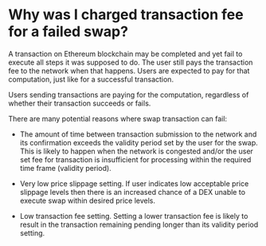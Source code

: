 # Why was I charged transaction fee for a failed swap?

A transaction on Ethereum blockchain may be completed and yet fail to execute all steps it was supposed to do. The user still pays the transaction fee to the network when that happens. Users are expected to pay for that computation, just like for a successful transaction.

Users sending transactions are paying for the computation, regardless of whether their transaction succeeds or fails.

There are many potential reasons where swap transaction can fail:

- The amount of time between transaction submission to the network and its confirmation exceeds the validity period set by the user for the swap. This is likely to happen when the network is congested and/or the user set fee for transaction is insufficient for processing within the required time frame (validity period).

- Very low price slippage setting. If user indicates low acceptable price slippage levels then there is an increased chance of a DEX unable to execute swap within desired price levels.
  
- Low transaction fee setting. Setting a lower transaction fee is likely to result in the transaction remaining pending longer than its validity period setting.
